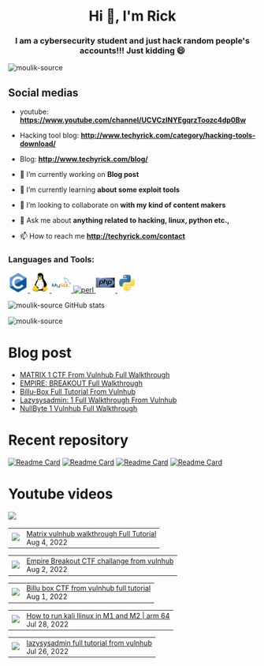 <h1 align="center">Hi 👋, I'm Rick</h1>
<h3 align="center">I am a cybersecurity student and just hack random people's accounts!!! Just kidding 😄</h3>

<p align="left"> <img src="https://komarev.com/ghpvc/?username=moulik-source&label=Profile%20views&color=0e75b6&style=flat" alt="moulik-source" /> </p> 

## Social medias
- youtube: **https://www.youtube.com/channel/UCVCzINYEgqrzToozc4dp0Bw**
- Hacking tool blog: **http://www.techyrick.com/category/hacking-tools-download/**
- Blog: **http://www.techyrick.com/blog/**

- 🔭 I’m currently working on **Blog post**

- 🌱 I’m currently learning **about some exploit tools**

- 👯 I’m looking to collaborate on **with my kind of content makers**

- 💬 Ask me about **anything related to hacking, linux, python etc.,**

- 📫 How to reach me **http://techyrick.com/contact**


<h3 align="left">Languages and Tools:</h3>
<p align="left"> <a href="https://www.cprogramming.com/" target="_blank"> <img src="https://raw.githubusercontent.com/devicons/devicon/master/icons/c/c-original.svg" alt="c" width="40" height="40"/> </a> <a href="https://www.linux.org/" target="_blank"> <img src="https://raw.githubusercontent.com/devicons/devicon/master/icons/linux/linux-original.svg" alt="linux" width="40" height="40"/> </a> <a href="https://www.mysql.com/" target="_blank"> <img src="https://raw.githubusercontent.com/devicons/devicon/master/icons/mysql/mysql-original-wordmark.svg" alt="mysql" width="40" height="40"/> </a> <a href="https://www.perl.org/" target="_blank"> <img src="https://api.iconify.design/logos-perl.svg" alt="perl" width="40" height="40"/> </a> <a href="https://www.php.net" target="_blank"> <img src="https://raw.githubusercontent.com/devicons/devicon/master/icons/php/php-original.svg" alt="php" width="40" height="40"/> </a> <a href="https://www.python.org" target="_blank"> <img src="https://raw.githubusercontent.com/devicons/devicon/master/icons/python/python-original.svg" alt="python" width="40" height="40"/> </a> </p>



![moulik-source GitHub stats](https://github-readme-stats.vercel.app/api?username=moulik-source&show_icons=true&theme=vision-friendly-dark)

<p><img align="center" src="https://github-readme-streak-stats.herokuapp.com/?user=moulik-source&theme=vision-friendly-dark" alt="moulik-source" /></p>

# Blog post
<!-- BLOG-POST-LIST:START -->
- [MATRIX 1 CTF From Vulnhub Full Walkthrough](https://techyrick.com/matrix-1-ctf-from-vulnhub-full-walkthrough/)
- [EMPIRE: BREAKOUT Full Walkthrough](https://techyrick.com/empire-breakout-full-walkthrough/)
- [Billu-Box Full Tutorial From Vulnhub](https://techyrick.com/billu-box-full-tutorial-from-vulnhub/)
- [Lazysysadmin: 1 Full Walkthrough From Vulnhub](https://techyrick.com/lazysysadmin-1-full-walkthrough-vulnhub/)
- [NullByte 1 Vulnhub Full Walkthrough](https://techyrick.com/nullbyte-1-vulnhub-full-walkthrough/)
<!-- BLOG-POST-LIST:END -->

# Recent repository 

[![Readme Card](https://github-readme-stats.vercel.app/api/pin/?username=moulik-source&repo=ddos&theme=outrun)](https://github.com/moulik-source/ddos) 
[![Readme Card](https://github-readme-stats.vercel.app/api/pin/?username=moulik-source&repo=port-scan&theme=outrun)](https://github.com/moulik-source/port-scan)
[![Readme Card](https://github-readme-stats.vercel.app/api/pin/?username=moulik-source&repo=moulik-source&theme=outrun)](https://github.com/moulik-source/moulik-source)
[![Readme Card](https://github-readme-stats.vercel.app/api/pin/?username=moulik-source&repo=hashmo&theme=outrun)](https://github.com/moulik-source/hashmo)

# Youtube videos

[<img src="https://img.shields.io/badge/-Subscribe-red?style=for-the-badge&logo=youtube&logoColor=white"/>](https://www.youtube.com/channel/UCVCzINYEgqrzToozc4dp0Bw?sub_confirmation=1)

<!-- YOUTUBE:START --><table><tr><td><a href="https://www.youtube.com/watch?v=XlERnwKYhgE"><img width="140px" src="https://i.ytimg.com/vi/XlERnwKYhgE/mqdefault.jpg"></a></td>
<td><a href="https://www.youtube.com/watch?v=XlERnwKYhgE">Matrix vulnhub walkthrough Full Tutorial</a><br/>Aug 4, 2022</td></tr></table>
<table><tr><td><a href="https://www.youtube.com/watch?v=j2GbtLx19Ic"><img width="140px" src="https://i.ytimg.com/vi/j2GbtLx19Ic/mqdefault.jpg"></a></td>
<td><a href="https://www.youtube.com/watch?v=j2GbtLx19Ic">Empire Breakout CTF challange from vulnhub</a><br/>Aug 2, 2022</td></tr></table>
<table><tr><td><a href="https://www.youtube.com/watch?v=-fsAYKktqX8"><img width="140px" src="https://i.ytimg.com/vi/-fsAYKktqX8/mqdefault.jpg"></a></td>
<td><a href="https://www.youtube.com/watch?v=-fsAYKktqX8">Billu box CTF from vulnhub full tutorial</a><br/>Aug 1, 2022</td></tr></table>
<table><tr><td><a href="https://www.youtube.com/watch?v=sZm7VqVxerE"><img width="140px" src="https://i.ytimg.com/vi/sZm7VqVxerE/mqdefault.jpg"></a></td>
<td><a href="https://www.youtube.com/watch?v=sZm7VqVxerE">How to run kali llinux in M1 and M2 | arm 64</a><br/>Jul 28, 2022</td></tr></table>
<table><tr><td><a href="https://www.youtube.com/watch?v=daO7bYYq7qk"><img width="140px" src="https://i.ytimg.com/vi/daO7bYYq7qk/mqdefault.jpg"></a></td>
<td><a href="https://www.youtube.com/watch?v=daO7bYYq7qk">lazysysadmin full tutorial from vulnhub</a><br/>Jul 26, 2022</td></tr></table>
<!-- YOUTUBE:END -->

